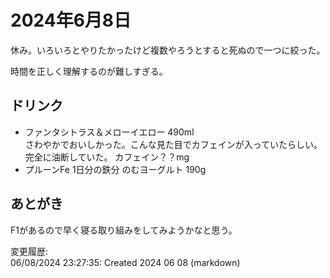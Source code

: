 # 2024年6月8日

休み。いろいろとやりたかったけど複数やろうとすると死ぬので一つに絞った。

時間を正しく理解するのが難しすぎる。

## ドリンク

- ファンタシトラス＆メローイエロー 490ml  
さわやかでおいしかった。こんな見た目でカフェインが入っていたらしい。完全に油断していた。
カフェイン？？mg
- プルーンFe 1日分の鉄分 のむヨーグルト 190g

## あとがき

F1があるので早く寝る取り組みをしてみようかなと思う。

変更履歴:  
06/08/2024 23:27:35: Created 2024 06 08 (markdown)  
